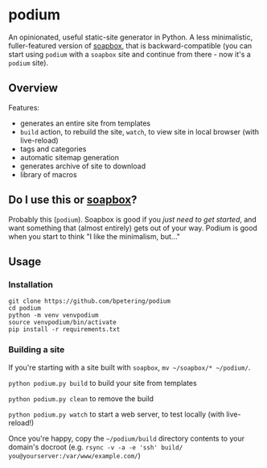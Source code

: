# podium

An opinionated, useful static-site generator in Python. A less minimalistic, fuller-featured version of [soapbox](https://github.com/bpetering/soapbox), that is backward-compatible (you can start using `podium` with a `soapbox` site and continue from there - now it's a `podium` site).

## Overview

Features:
* generates an entire site from templates
* `build` action, to rebuild the site, `watch`, to view site in local browser (with live-reload)
* tags and categories
* automatic sitemap generation
* generates archive of site to download
* library of macros

## Do I use this or [soapbox](https://github.com/bpetering/soapbox)?

Probably this (`podium`). Soapbox is good if you *just need to get started*, and want something that 
(almost entirely) gets out of your way. Podium is good when you start to think "I like the minimalism, but..."

## Usage

### Installation

```
git clone https://github.com/bpetering/podium
cd podium
python -m venv venvpodium
source venvpodium/bin/activate
pip install -r requirements.txt
```

### Building a site

If you're starting with a site built with `soapbox`, `mv ~/soapbox/* ~/podium/`.

`python podium.py build` to build your site from templates

`python podium.py clean` to remove the build

`python podium.py watch` to start a web server, to test locally (with live-reload!)

Once you're happy, copy the `~/podium/build` directory contents to your domain's docroot (e.g. `rsync -v -a -e 'ssh' build/ you@yourserver:/var/www/example.com/`)

